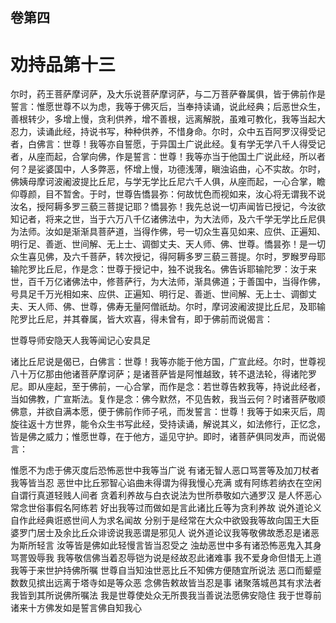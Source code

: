 <hgroup>
  <h2>卷第四</h2>
  <h1>劝持品第十三</h1>
</hgroup>
<p>
  尔时，药王菩萨摩诃萨，及大乐说菩萨摩诃萨，与二万菩萨眷属俱，皆于佛前作是誓言：惟愿世尊不以为虑，我等于佛灭后，当奉持读诵，说此经典；后恶世众生，善根转少，多增上慢，贪利供养，增不善根，远离解脱，虽难可教化，我等当起大忍力，读诵此经，持说书写，种种供养，不惜身命。尔时，众中五百阿罗汉得受记者，白佛言：世尊！我等亦自誓愿，于异国土广说此经。复有学无学八千人得受记者，从座而起，合掌向佛，作是誓言：世尊！我等亦当于他国土广说此经，所以者何？是娑婆国中，人多弊恶，怀增上慢，功德浅薄，瞋浊谄曲，心不实故。尔时，佛姨母摩诃波阇波提比丘尼，与学无学比丘尼六千人俱，从座而起，一心合掌，瞻仰尊颜，目不暂舍。于时，世尊告憍昙弥：何故忧色而视如来，汝心将无谓我不说汝名，授阿耨多罗三藐三菩提记耶？憍昙弥！我先总说一切声闻皆已授记，今汝欲知记者，将来之世，当于六万八千亿诸佛法中，为大法师，及六千学无学比丘尼俱为法师。汝如是渐渐具菩萨道，当得作佛，号一切众生喜见如来、应供、正遍知、明行足、善逝、世间解、无上士、调御丈夫、天人师、佛、世尊。憍昙弥！是一切众生喜见佛，及六千菩萨，转次授记，得阿耨多罗三藐三菩提。尔时，罗睺罗母耶输陀罗比丘尼，作是念：世尊于授记中，独不说我名。佛告诉耶输陀罗：汝于来世，百千万亿诸佛法中，修菩萨行，为大法师，渐具佛道；于善国中，当得作佛，号具足千万光相如来、应供、正遍知、明行足、善逝、世间解、无上士、调御丈夫、天人师、佛、世尊，佛寿无量阿僧祇劫。尔时，摩诃波阇波提比丘尼，及耶输陀罗比丘尼，并其眷属，皆大欢喜，得未曾有，即于佛前而说偈言：
</p>
<div class="commentary">
  <span>世尊导师</span
  ><span>安隐天人</span
  ><span>我等闻记</span
  ><span>心安具足</span>
</div>
<p>
  诸比丘尼说是偈已，白佛言：世尊！我等亦能于他方国，广宣此经。尔时，世尊视八十万亿那由他诸菩萨摩诃萨；是诸菩萨皆是阿惟越致，转不退法轮，得诸陀罗尼。即从座起，至于佛前，一心合掌，而作是念：若世尊告敕我等，持说此经者，当如佛教，广宣斯法。复作是念：佛今默然，不见告敕，我当云何？时诸菩萨敬顺佛意，并欲自满本愿，便于佛前作师子吼，而发誓言：世尊！我等于如来灭后，周旋往返十方世界，能令众生书写此经，受持读诵，解说其义，如法修行，正忆念，皆是佛之威力；惟愿世尊，在于他方，遥见守护。即时，诸菩萨俱同发声，而说偈言：
</p>
<div class="commentary">
  <span>惟愿不为虑</span
  ><span>于佛灭度后</span
  ><span>恐怖恶世中</span
  ><span>我等当广说</span>
  <span>有诸无智人</span
  ><span>恶口骂詈等</span
  ><span>及加刀杖者</span
  ><span>我等皆当忍</span>
  <span>恶世中比丘</span
  ><span>邪智心谄曲</span
  ><span>未得谓为得</span
  ><span>我慢心充满</span>
  <span>或有阿练若</span
  ><span>纳衣在空闲</span
  ><span>自谓行真道</span
  ><span>轻贱人间者</span>
  <span>贪着利养故</span
  ><span>与白衣说法</span
  ><span>为世所恭敬</span
  ><span>如六通罗汉</span>
  <span>是人怀恶心</span
  ><span>常念世俗事</span
  ><span>假名阿练若</span>
  <span>好出我等过</span
  ><span>而做如是言</span
  ><span>此诸比丘等</span
  ><span>为贪利养故</span>
  <span>说外道论义</span
  ><span>自作此经典</span
  ><span>诳惑世间人</span
  ><span>为求名闻故</span>
  <span>分别于是经</span
  ><span>常在大众中</span
  ><span>欲毁我等故</span
  ><span>向国王大臣</span>
  <span>婆罗门居士</span
  ><span>及余比丘众</span
  ><span>诽谤说我恶</span
  ><span>谓是邪见人</span>
  <span>说外道论议</span
  ><span>我等敬佛故</span
  ><span>悉忍是诸恶</span
  ><span>为斯所轻言</span>
  <span>汝等皆是佛</span
  ><span>如此轻慢言</span
  ><span>皆当忍受之</span>
  <span>浊劫恶世中</span
  ><span>多有诸恐怖</span
  ><span>恶鬼入其身</span
  ><span>骂詈毁辱我</span>
  <span>我等敬信佛</span
  ><span>当着忍辱铠</span
  ><span>为说是经故</span
  ><span>忍此诸难事</span>
  <span>我不爱身命</span
  ><span>但惜无上道</span
  ><span>我等于来世</span
  ><span>护持佛所嘱</span>
  <span>世尊自当知</span
  ><span>浊世恶比丘</span
  ><span>不知佛方便</span
  ><span>随宜所说法</span>
  <span>恶口而颦蹙</span
  ><span>数数见摈出</span
  ><span>远离于塔寺</span
  ><span>如是等众恶</span>
  <span>念佛告敕故</span
  ><span>皆当忍是事</span>
  <span>诸聚落城邑</span
  ><span>其有求法者</span
  ><span>我皆到其所</span
  ><span>说佛所嘱法</span>
  <span>我是世尊使</span
  ><span>处众无所畏</span
  ><span>我当善说法</span
  ><span>愿佛安隐住</span>
  <span>我于世尊前</span
  ><span>诸来十方佛</span
  ><span>发如是誓言</span
  ><span>佛自知我心</span>
</div>
